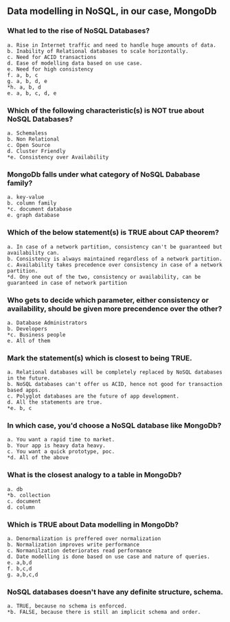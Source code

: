 ## Data modelling in NoSQL, in our case, MongoDb

### What led to the rise of NoSQL Databases?

    a. Rise in Internet traffic and need to handle huge amounts of data.
    b. Inability of Relational databases to scale horizontally.
    c. Need for ACID transactions
    d. Ease of modelling data based on use case.
    e. Need for high consistency
    f. a, b, c
    g. a, b, d, e
    *h. a, b, d
    e. a, b, c, d, e

### Which of the following characteristic(s) is NOT true about NoSQL Databases?

    a. Schemaless
    b. Non Relational
    c. Open Source
    d. Cluster Friendly
    *e. Consistency over Availability

### MongoDb falls under what category of NoSQL Dababase family?

    a. key-value
    b. column family
    *c. document database
    e. graph database

### Which of the below statement(s) is TRUE about CAP theorem?

    a. In case of a network partition, consistency can't be guaranteed but availability can.
    b. Consistency is always maintained regardless of a network partition.
    c. Availability takes precedence over consistency in case of a network partition.
    *d. Ony one out of the two, consistency or availability, can be guaranteed in case of network partition

### Who gets to decide which parameter, either consistency or availability, should be given more precendence over the other?

    a. Database Administrators
    b. Developers
    *c. Business people
    e. All of them

### Mark the statement(s) which is closest to being TRUE.

    a. Relational databases will be completely replaced by NoSQL databases in the future.
    b. NoSQL databases can't offer us ACID, hence not good for transaction based apps.
    c. Polyglot databases are the future of app development.
    d. All the statements are true.
    *e. b, c

### In which case, you'd choose a NoSQL database like MongoDb?

    a. You want a rapid time to market.
    b. Your app is heavy data heavy.
    c. You want a quick prototype, poc.
    *d. All of the above

### What is the closest analogy to a table in MongoDb?

    a. db
    *b. collection
    c. document
    d. column

### Which is TRUE about Data modelling in MongoDb?

    a. Denormalization is preffered over normalization
    b. Normalization improves write performance
    c. Normanilzation deteriorates read performance
    d. Date modelling is done based on use case and nature of queries.
    e. a,b,d
    f. b,c,d
    g. a,b,c,d

### NoSQL databases doesn't have any definite structure, schema.

    a. TRUE, because no schema is enforced.
    *b. FALSE, because there is still an implicit schema and order.
    